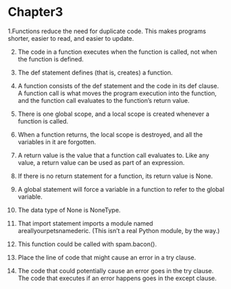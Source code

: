# Chapter3

1.Functions reduce the need for duplicate code. This makes programs shorter, easier to read, and easier to update.

2. The code in a function executes when the function is called, not when the function is defined.

3. The def statement defines (that is, creates) a function.

4. A function consists of the def statement and the code in its def clause. A function call is what moves the program execution into the function, and the function call evaluates to the function’s return value.

5. There is one global scope, and a local scope is created whenever a function is called.

6. When a function returns, the local scope is destroyed, and all the variables in it are forgotten.

7. A return value is the value that a function call evaluates to. Like any value, a return value can be used as part of an expression.

8. If there is no return statement for a function, its return value is None.

9. A global statement will force a variable in a function to refer to the global variable.

10. The data type of None is NoneType.

11. That import statement imports a module named areallyourpetsnamederic. (This isn’t a real Python module, by the way.)

12. This function could be called with spam.bacon().

13. Place the line of code that might cause an error in a try clause.

14. The code that could potentially cause an error goes in the try clause. The code that executes if an error happens goes in the except clause.
